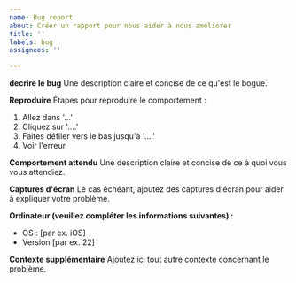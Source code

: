 ```yaml
---
name: Bug report
about: Créer un rapport pour nous aider à nous améliorer
title: ''
labels: bug
assignees: ''

---
```


**decrire le bug**
Une description claire et concise de ce qu'est le bogue.

**Reproduire**
Étapes pour reproduire le comportement :
1. Allez dans '...'
2. Cliquez sur '....'
3. Faites défiler vers le bas jusqu'à '....'
4. Voir l'erreur

**Comportement attendu**
Une description claire et concise de ce à quoi vous vous attendiez.

**Captures d'écran**
Le cas échéant, ajoutez des captures d'écran pour aider à expliquer votre problème.

**Ordinateur (veuillez compléter les informations suivantes) :**
  - OS : [par ex. iOS]
  - Version [par ex. 22]

**Contexte supplémentaire**
Ajoutez ici tout autre contexte concernant le problème.

